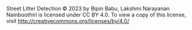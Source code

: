  Street Litter Detection © 2023 by Bipin Babu, Lakshmi Narayanan Namboothiri is licensed under CC BY 4.0. To view a copy of this license, visit http://creativecommons.org/licenses/by/4.0/
